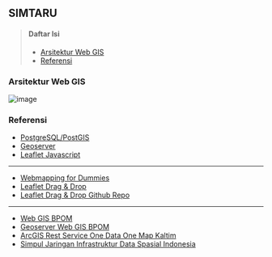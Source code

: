 ## SIMTARU
> #### Daftar Isi
> * [Arsitektur Web GIS](#arsitektur-web-gis)
> * [Referensi](#referensi)

### Arsitektur Web GIS
![image](http://geo.ifip.tuwien.ac.at/imak/2009/stack_workshop/doc/_images/stack.png)








### Referensi
* [PostgreSQL/PostGIS](https://postgis.net/)
* [Geoserver](https://https://www.osgeo.org/projects/geoserver/)
* [Leaflet Javascript](https://leafletjs.com/)
***
* [Webmapping for Dummies](https://www.xyht.com/spatial-itgis/web-mapping-for-dummies-my-personal-experience/)
* [Leaflet Drag & Drop](https://leaflet.calvinmetcalf.com)
* [Leaflet Drag & Drop Github Repo](https://github.com/calvinmetcalf/leaflet.workspace)
***
* [Web GIS BPOM](https://gis.pom.go.id/)
* [Geoserver Web GIS BPOM](http://gis.pom.go.id:8080/geoserver/web/wicket/bookmarkable/org.geoserver.web.demo.MapPreviewPage?1)
* [ArcGIS Rest Service One Data One Map Kaltim](http://222.124.31.141:6080/arcgis/rest/services)
* [Simpul Jaringan Infrastruktur Data Spasial Indonesia](https://github.com/ppids-ugm/simpul-jaringan-indonesia/blob/master/daftar-simpul-jaringan.md#kalimantan-timur)
